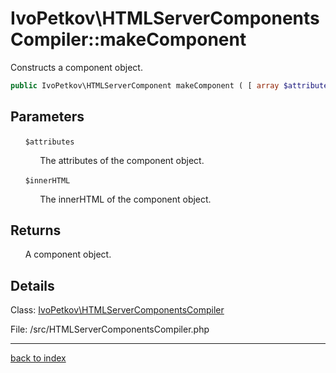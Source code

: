 # IvoPetkov\HTMLServerComponentsCompiler::makeComponent

Constructs a component object.

```php
public IvoPetkov\HTMLServerComponent makeComponent ( [ array $attributes = [] [, string $innerHTML = '' ]] )
```

## Parameters

&nbsp;&nbsp;&nbsp;&nbsp;&nbsp;&nbsp;`$attributes`

&nbsp;&nbsp;&nbsp;&nbsp;&nbsp;&nbsp;&nbsp;&nbsp;&nbsp;&nbsp;&nbsp;&nbsp;The attributes of the component object.

&nbsp;&nbsp;&nbsp;&nbsp;&nbsp;&nbsp;`$innerHTML`

&nbsp;&nbsp;&nbsp;&nbsp;&nbsp;&nbsp;&nbsp;&nbsp;&nbsp;&nbsp;&nbsp;&nbsp;The innerHTML of the component object.

## Returns

&nbsp;&nbsp;&nbsp;&nbsp;&nbsp;&nbsp;A component object.

## Details

Class: [IvoPetkov\HTMLServerComponentsCompiler](ivopetkov.htmlservercomponentscompiler.class.md)

File: /src/HTMLServerComponentsCompiler.php

---

[back to index](index.md)

